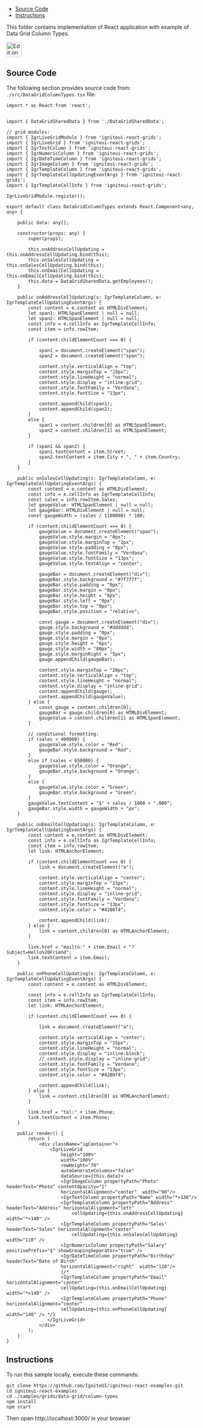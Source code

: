 <!-- NOTE: do not change this file because it will be auto re-generated from template file: -->
<!-- https://github.com/IgniteUI/igniteui-react-examples/tree/master/templates/sample/ReadMe.md -->

<!-- ## Table of Contents -->
<!-- - [Sample Preview](#Sample-Preview) -->
- [Source Code](#Source-Code)
- [Instructions](#Instructions)

This folder contains implementation of React application with example of Data Grid Column Types.
<!-- in the Data Grid component -->
<!-- [Data Grid](https://infragistics.com/Reactsite/components/data-grid.html) -->

<html lang="en" xmlns="http://www.w3.org/1999/xhtml">
    <body>
        <a target="_blank" href="https://codesandbox.io/s/github/IgniteUI/igniteui-react-examples/tree/master/samples/grids/data-grid/column-types?fontsize=14&hidenavigation=1&theme=dark&view=preview&file=/src/DataGridColumnTypes.tsx" rel="noopener noreferrer">
            <img height="40px" style="border-radius: 0.25rem" alt="Edit on CodeSandbox" src="https://static.infragistics.com/xplatform/images/sandbox/code.png"/>
        </a>
        <!-- <a target="_blank"
href="https://codesandbox.io/s/github/IgniteUI/igniteui-react-examples/tree/master/samples/maps/geo-map/binding-csv-points?fontsize=14&hidenavigation=1&theme=dark&view=preview">
            <img alt="Edit Sample" src="https://codesandbox.io/static/img/play-codesandbox.svg"/>
        </a> -->
        <!-- <a target="_blank" style="margin-left: 0.5rem"
href="https://codesandbox.io/embed/github/IgniteUI/igniteui-react-examples/tree/master/samples/grids/data-grid/column-types?fontsize=14&hidenavigation=1&theme=dark&view=preview&file=/src/DataGridColumnTypes.tsx">
            <img height="40px" style="border-radius: 5px" alt="View on CodeSandbox" src="https://static.infragistics.com/xplatform/images/sandbox/view.png"/>
        </a> -->
        <!-- <a target="_blank"
href="https://codesandbox.io/embed/github/IgniteUI/igniteui-react-examples/tree/master/samples/maps/geo-map/binding-csv-points?fontsize=14&hidenavigation=1&theme=dark&view=preview">
            <img alt="View on CodeSandbox" src="https://static.infragistics.com/xplatform/images/sandbox/view.png"/>
        </a>
https://codesandbox.io/embed/react-treemap-overview-rtb45
https://codesandbox.io/static/img/play-codesandbox.svg
https://codesandbox.io/embed/react-treemap-overview-rtb45?view=browser -->
    </body>
</html>

<!-- ## Sample Preview -->

<!-- <iframe
  src="https://codesandbox.io/embed/github/IgniteUI/igniteui-react-examples/tree/master/samples/grids/data-grid/column-types?fontsize=14&hidenavigation=1&theme=dark&view=preview&file=/src/DataGridColumnTypes.tsx"
  style="width:100%; height:400px; border:0; border-radius: 4px; overflow:hidden;"
  allow="accelerometer; ambient-light-sensor; camera; encrypted-media; geolocation; gyroscope; hid; microphone; midi; payment; usb; vr"
  sandbox="allow-forms allow-modals allow-popups allow-presentation allow-same-origin allow-scripts"
></iframe> -->

## Source Code

The following section provides source code from:
`./src/DataGridColumnTypes.tsx` file:

```tsx
import * as React from 'react';


import { DataGridSharedData } from './DataGridSharedData';

// grid modules:
import { IgrLiveGridModule } from 'igniteui-react-grids';
import { IgrLiveGrid } from 'igniteui-react-grids';
import { IgrTextColumn } from 'igniteui-react-grids';
import { IgrNumericColumn } from 'igniteui-react-grids';
import { IgrDateTimeColumn } from 'igniteui-react-grids';
import { IgrImageColumn } from 'igniteui-react-grids';
import { IgrTemplateColumn } from 'igniteui-react-grids';
import { IgrTemplateCellUpdatingEventArgs } from 'igniteui-react-grids';
import { IgrTemplateCellInfo } from 'igniteui-react-grids';

IgrLiveGridModule.register();

export default class DataGridColumnTypes extends React.Component<any, any> {

    public data: any[];

    constructor(props: any) {
        super(props);

        this.onAddressCellUpdating = this.onAddressCellUpdating.bind(this);
        this.onSalesCellUpdating = this.onSalesCellUpdating.bind(this);
        this.onEmailCellUpdating = this.onEmailCellUpdating.bind(this);
        this.data = DataGridSharedData.getEmployees();
    }

    public onAddressCellUpdating(s: IgrTemplateColumn, e: IgrTemplateCellUpdatingEventArgs) {
        const content = e.content as HTMLDivElement;
        let span1: HTMLSpanElement | null = null;
        let span2: HTMLSpanElement | null = null;
        const info = e.cellInfo as IgrTemplateCellInfo;
        const item = info.rowItem;

        if (content.childElementCount === 0) {

            span1 = document.createElement("span");
            span2 = document.createElement("span");

            content.style.verticalAlign = "top";
            content.style.marginTop = "15px";
            content.style.lineHeight = "normal";
            content.style.display = "inline-grid";
            content.style.fontFamily = "Verdana";
            content.style.fontSize = "13px";

            content.appendChild(span1);
            content.appendChild(span2);
        }
        else {
            span1 = content.children[0] as HTMLSpanElement;
            span2 = content.children[1] as HTMLSpanElement;
        }

        if (span1 && span2) {
            span1.textContent = item.Street;
            span2.textContent = item.City + ", " + item.Country;
        }
    }

    public onSalesCellUpdating(s: IgrTemplateColumn, e: IgrTemplateCellUpdatingEventArgs) {
        const content = e.content as HTMLDivElement;
        const info = e.cellInfo as IgrTemplateCellInfo;
        const sales = info.rowItem.Sales;
        let gaugeValue: HTMLSpanElement | null = null;
        let gaugeBar: HTMLDivElement | null = null;
        const gaugeWidth = (sales / 1100000) * 100;

        if (content.childElementCount === 0) {
            gaugeValue = document.createElement("span");
            gaugeValue.style.margin = "0px";
            gaugeValue.style.marginTop = "2px";
            gaugeValue.style.padding = "0px";
            gaugeValue.style.fontFamily = "Verdana";
            gaugeValue.style.fontSize = "13px";
            gaugeValue.style.textAlign = "center";

            gaugeBar = document.createElement("div");
            gaugeBar.style.background = "#7f7f7f";
            gaugeBar.style.padding = "0px";
            gaugeBar.style.margin = "0px";
            gaugeBar.style.height = "6px";
            gaugeBar.style.left = "0px";
            gaugeBar.style.top = "0px";
            gaugeBar.style.position = "relative";

            const gauge = document.createElement("div");
            gauge.style.background = "#dddddd";
            gauge.style.padding = "0px";
            gauge.style.margin = "0px";
            gauge.style.height = "6px";
            gauge.style.width = "80px";
            gauge.style.marginRight = "5px";
            gauge.appendChild(gaugeBar);

            content.style.marginTop = "20px";
            content.style.verticalAlign = "top";
            content.style.lineHeight = "normal";
            content.style.display = "inline-grid";
            content.appendChild(gauge);
            content.appendChild(gaugeValue);
        } else {
            const gauge = content.children[0];
            gaugeBar = gauge.children[0] as HTMLDivElement;
            gaugeValue = content.children[1] as HTMLSpanElement;
        }

        // conditional formatting:
        if (sales < 400000) {
            gaugeValue.style.color = "Red";
            gaugeBar.style.background = "Red";
        }
        else if (sales < 650000) {
            gaugeValue.style.color = "Orange";
            gaugeBar.style.background = "Orange";
        }
        else {
            gaugeValue.style.color = "Green";
            gaugeBar.style.background = "Green";
        }
        gaugeValue.textContent = "$" + sales / 1000 + ",000";
        gaugeBar.style.width = gaugeWidth + "px";
    }

    public onEmailCellUpdating(s: IgrTemplateColumn, e: IgrTemplateCellUpdatingEventArgs) {
        const content = e.content as HTMLDivElement;
        const info = e.cellInfo as IgrTemplateCellInfo;
        const item = info.rowItem;
        let link: HTMLAnchorElement;

        if (content.childElementCount === 0) {
            link = document.createElement("a");

            content.style.verticalAlign = "center";
            content.style.marginTop = "15px";
            content.style.lineHeight = "normal";
            content.style.display = "inline-grid";
            content.style.fontFamily = "Verdana";
            content.style.fontSize = "13px";
            content.style.color = "#4286f4";

            content.appendChild(link);
        } else {
            link = content.children[0] as HTMLAnchorElement;
        }

        link.href = "mailto:" + item.Email + "?Subject=Hello%20Friend";
        link.textContent = item.Email;
    }

    public onPhoneCellUpdating(s: IgrTemplateColumn, e: IgrTemplateCellUpdatingEventArgs) {
        const content = e.content as HTMLDivElement;

        const info = e.cellInfo as IgrTemplateCellInfo;
        const item = info.rowItem;
        let link: HTMLAnchorElement;

        if (content.childElementCount === 0) {

            link = document.createElement("a");

            content.style.verticalAlign = "center";
            content.style.marginTop = "15px";
            content.style.lineHeight = "normal";
            content.style.display = "inline-block";
            // content.style.display = "inline-grid";
            content.style.fontFamily = "Verdana";
            content.style.fontSize = "13px";
            content.style.color = "#4286f4";

            content.appendChild(link);
        } else {
            link = content.children[0] as HTMLAnchorElement;
        }

        link.href = "tel:" + item.Phone;
        link.textContent = item.Phone;
    }

    public render() {
        return (
            <div className="igContainer">
                <IgrLiveGrid
                    height="100%"
                    width="100%"
                    rowHeight="70"
                    autoGenerateColumns="false"
                    dataSource={this.data}>
                    <IgrImageColumn propertyPath="Photo" headerText="Photo" contentOpacity="1"
                    horizontalAlignment="center"  width="90"/>
                    <IgrTextColumn propertyPath="Name" width="*>130"/>
                    <IgrTemplateColumn propertyPath="Address" headerText="Address" horizontalAlignment="left"
                        cellUpdating={this.onAddressCellUpdating} width="*>140" />
                    <IgrTemplateColumn propertyPath="Sales" headerText="Sales" horizontalAlignment="center"
                        cellUpdating={this.onSalesCellUpdating} width="110" />
                    <IgrNumericColumn propertyPath="Salary" positivePrefix="$" showGroupingSeparator="true" />
                    <IgrDateTimeColumn propertyPath="Birthday" headerText="Date of Birth"
                    horizontalAlignment="right"  width="120"/>
                    {/*
                    <IgrTemplateColumn propertyPath="Email" horizontalAlignment="center"
                    cellUpdating={this.onEmailCellUpdating} width="*>140" />
                    <IgrTemplateColumn propertyPath="Phone" horizontalAlignment="center"
                    cellUpdating={this.onPhoneCellUpdating} width="140" /> */}
               </IgrLiveGrid>
            </div>
        );
    }
}
```

## Instructions
To run this sample locally, execute these commands:

```
git clone https://github.com/IgniteUI/igniteui-react-examples.git
cd igniteui-react-examples
cd ./samples/grids/data-grid/column-types
npm install
npm start

```

Then open http://localhost:3000/ in your browser

